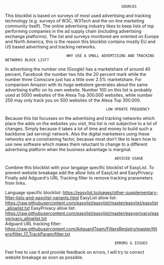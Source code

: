                                                          SOURCES
This blocklist is based on surveys of most used advertising and tracking technology (e.g. surveys of W3C, W3Tech and the
on-line marketing community itself). The online advertising industry likes to keep lists of top performing companies in
the ad supply chain (including advertising exchange platforms). The list and surveys monitored are oriented on Europe and 
North America, this is the reason this blocklist contains mostly EU and US based advertising and tracking networks. 

                                WHY USE A SMALL ADVERTISING AND TRACKING NETWORKS BLOCK LIST? 
In advertising the number one (Google) has a marketshare of around 40 percent, Facebook the number two hits the 20 percent mark 
while the number three Comscore just has a little over 2.5% marketshare. For comparison Amazon with its huge webstore generates 
about the same advertising traffic on its own website. Number 100 on this list is probably used at 5000 websites of the Alexa 
Top 300.000 websites, while number 250 may only track you on 500 websites of the Alexa Top 300.000. 

                                                  LOW UPDATE FREQUENCY
Because this list focusses on the advertising and tracking networks which place the adds on the websites you visit, this list 
is not subjective to a lot of changes. Simply because it takes a lot of time and money to build such a backbone (ad serving) 
network. Also the digital marketeers using these networks are a constraining factor, because most don't like to learn how to
use new software which makes them reluctant to change to a different advertising platform when the business advantage is marginal.

                                                      ADVICED USAGE 
Combine this blocklist with your langaige specific blocklist of EasyList. To prevent website breakage add the allow lists
of EasyList and EasyPrivacy. Finally add Adguard's URL Tracking filter to remove tracking prarameters from links.

Language specific blocklist: https://easylist.to/pages/other-supplementary-filter-lists-and-easylist-variants.html
EasyList allow list:         https://raw.githubusercontent.com/easylist/easylist/master/easylist/easylist_allowlist.txt 
EasyPrivacy allow list:      https://raw.githubusercontent.com/easylist/easylist/master/easyprivacy/easyprivacy_allowlist.txt   
Adguard URL tracking filter: https://raw.githubusercontent.com/AdguardTeam/FiltersRegistry/master/filters/filter_17_TrackParam/filter.txt


                                                      ERRORS & ISSUES
Feel free to use it and provide feedback on errors, I will try to correct website breakage as soon as possible.  
